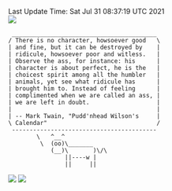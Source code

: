 Last Update Time: 
Sat Jul 31 08:37:19 UTC 2021
<br>![](https://img.shields.io/badge/%E5%A4%A7%E5%AE%B6-%E5%AE%89%E5%AE%89-green)<br>
```
 _________________________________________
/ There is no character, howsoever good   \
| and fine, but it can be destroyed by    |
| ridicule, howsoever poor and witless.   |
| Observe the ass, for instance: his      |
| character is about perfect, he is the   |
| choicest spirit among all the humbler   |
| animals, yet see what ridicule has      |
| brought him to. Instead of feeling      |
| complimented when we are called an ass, |
| we are left in doubt.                   |
|                                         |
| -- Mark Twain, "Pudd'nhead Wilson's     |
\ Calendar"                               /
 -----------------------------------------
        \   ^__^
         \  (oo)\_______
            (__)\       )\/\
                ||----w |
                ||     ||
```
![](https://github-readme-stats.vercel.app/api?username=chenlitw)
![](https://github-readme-stats.vercel.app/api/top-langs/?username=chenlitw)
